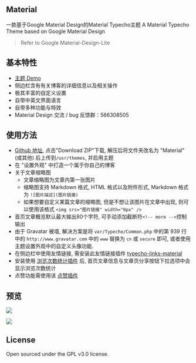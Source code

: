## Material
一款基于Google Material Design的Material Typecho主题
A Material Typecho Theme based on Google Material Design
>Refer to Google  Material-Design-Lite

## 基本特性
- [主题 Demo](https://blog.viosey.com)
- 侧边栏含有有关博客的详细信息以及相关操作
- 极其丰富的自定义设置
- 自带中英文界面语言
- 自带多种功能与特效
- Material Design 交流 / bug 反馈群：566308505


## 使用方法
- [Github 地址](https://github.com/viosey/typecho-theme-material), 点击"Download ZIP"下载, 解压后将文件夹改名为 "Material"(或其他) 后上传到```/usr/themes```, 并启用主题
- 在 "设置外观" 中打造一个属于你自己的博客
- 关于文章缩略图
	- 文章缩略图为文章内第一张图片
	- 缩略图支持 Markdown 格式, HTML 格式以及附件形式, Markdown 格式为 ```![图片描述](图片链接)```
	- 如果想要自定义某篇文章的缩略图, 但是不想让该图片在文章中出现, 则可以使用该格式 ```<img src="图片链接" width="0px" /> ```
- 首页文章概览默认最大输出80个字符, 可手动添加截断符```<!-- more -->```控制输出
- 由于 Gravatar 被墙, 解决方案是将 ```var/Typecho/Common.php``` 中的第 939 行中的 ```http://www.gravatar.com``` 中的 ```www``` 替换为 ```cn``` 或 ```secure``` 即可, 或者使用主题设置外观中的自定义头像功能.
- 在侧边栏中使用友情链接, 需安装此友情链接插件  [typecho-links-material](https://github.com/viosey/typecho-links-material)
- 安装使用 [浏览次数统计插件](http://qiniu.viosey.com/typecho/plugins/Stat.zip) 后, 首页文章信息与文章页分享按钮下拉选项中会显示浏览次数统计
- 点赞功能需使用该 [点赞插件](http://7xqdyf.com1.z0.glb.clouddn.com/zipTeStat.zip)

## 预览
![](https://viosey.com/img/screenshot.jpg)

![](https://viosey.com/img/verticalpageview.jpg)

## License
Open sourced under the GPL v3.0 license.
